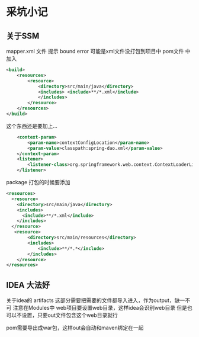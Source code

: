 # 采坑小记

## 关于SSM

mapper.xml 文件  提示  bound error  可能是xml文件没打包到项目中
pom文件 中加入

```xml
<build>
    <resources>
        <resource>
            <directory>src/main/java</directory>
            <includes> <include>**/*.xml</include>
            </includes>
        </resource>
    </resources>
</build>
```
这个东西还是要加上...
```xml
    <context-param>
        <param-name>contextConfigLocation</param-name>
        <param-value>classpath:spring-dao.xml</param-value>
    </context-param>
    <listener>
        <listener-class>org.springframework.web.context.ContextLoaderListener</listener-class>
    </listener>

```
package 打包的时候要添加
```xml
<resources>
  <resource>
    <directory>src/main/java</directory>
    <includes>
      <include>**/*.xml</include>
    </includes>
  </resource>
   <resource>
        <directory>src/main/resources</directory>
        <includes>
            <include>**/*.*</include>
        </includes>
    </resource>
</resources>

```
## IDEA 大法好



关于idea的 artifacts
这部分需要把需要的文件都导入进入，作为output，缺一不可
注意在Modules中  web项目要设置web目录，这样idea会识别web目录
但是也可以不设置，只要out文件包含这个web目录就行

pom需要导出成war包，这样out会自动和maven绑定在一起

